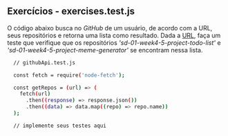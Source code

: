 ## Exercícios - exercises.test.js

O código abaixo busca no *GitHub* de um usuário, de acordo com a URL, seus repositórios e retorna uma lista como resultado. Dada a [URL]('https://api.github.com/orgs/tryber/repos'), faça um teste que verifique que os repositórios *'sd-01-week4-5-project-todo-list'* e *'sd-01-week4-5-project-meme-generator'* se encontram nessa lista.
```sh
  // githubApi.test.js

  const fetch = require('node-fetch');

  const getRepos = (url) => (
    fetch(url)
      .then((response) => response.json())
      .then((data) => data.map((repo) => repo.name))
  );

  // implemente seus testes aqui
```